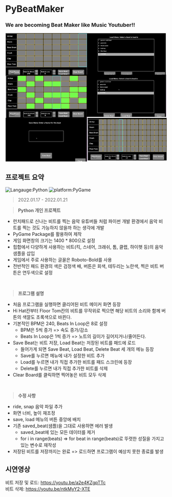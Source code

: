 # PyBeatMaker
### We are becoming Beat Maker like Music Youtuber!!
<img src="whole_screen.png" alt="Intro Screen" width="1280px" height="400px">

## 프로젝트 요약
![Langauge:Python](https://img.shields.io/badge/Language-Python-purple) ![platform:PyGame](https://img.shields.io/badge/Platform-PyGame-pink)
> 2022.01.17 - 2022.01.21
 
> **Python 개인 프로젝트**
* 런치패드로 신나는 비트를 찍는 음악 유튜버들 처럼 파이썬 개발 환경에서 음악 비트를 찍는 것도 가능하지 않을까 하는 생각에 개발
* PyGame Package를 활용하여 제작
* 게임 화면창의 크기는 1400 * 800으로 설정
* 힙합에서 다양하게 사용하는 비트(킥, 스네어, 크래쉬, 톰, 클랩, 하이햇 등)의 음악샘플을 삽입
* 게임에서 주로 사용하는 글꼴은 Roboto-Bold를 사용
* 전반적인 패드 환경의 색은 검정색 배, 버튼은 회색, 테두리는 노란색, 찍은 비트 버튼은 연두색으로 설정
<br>

> **프로그램 설명**
* 처음 프로그램을 실행하면 클리어된 비트 메이커 화면 등장
* Hi Hat칸부터 Floor Tom칸의 비트를 무작위로 찍으면 해당 비트의 소리와 함께 버튼의 색깔도 초록색으로 바뀐다.
* 기본적인 BPM은 240, Beats In Loop은 8로 설정
  * BPM은 5씩 증가 => 속도 증가/감소
  * Beats In Loop은 1씩 증가 => 노트의 길이가 길어지거나/줄어든다.
* Save Beat는 비트 저장, Load Beat는 저장된 비트를 패드에 로드
  * 들어가게 되면 Save Beat, Load Beat, Delete Beat 세 개의 메뉴 등장
  * Save를 누르면 메뉴에 내가 설정한 비트 추가
  * Load를 누르면 내가 직접 추가한 비트를 패드 스크린에 등장
  * Delete를 누르면 내가 직접 추가한 비트를 삭제
* Clear Board를 클릭하면 찍어놓은 비트 모두 삭제
<br>

> **수정 사항**
* ride, snap 음악 파일 추가
* 화면 너비, 높이 재조정
* save, load 메뉴의 버튼 중앙에 배치
* 기존 saved_beat(샘플)을 그대로 사용하면 에러 발생
  * saved_beat에 있는 모든 데이터를 제거
  * for i in range(beats) => for beat in range(beats)로 뚜렷한 성질을 가지고 있는 변수로 재작성
* 저장된 비트를 저장까지는 완료 => 로드하면 프로그램이 예상치 못한 종료를 발생


## 시연영상
비트 저장 및 로드: https://youtu.be/a2e4KZgpTTc
<br>
비트 삭제: https://youtu.be/ntkMyY2-XTE

